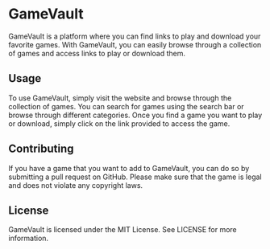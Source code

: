 <h1>GameVault</h1>
<p>GameVault is a platform where you can find links to play and download your favorite games. With GameVault, you can easily browse through a collection of games and access links to play or download them.</p>

<h2>Usage</h2>
<p>To use GameVault, simply visit the website and browse through the collection of games. You can search for games using the search bar or browse through different categories. Once you find a game you want to play or download, simply click on the link provided to access the game.</p>

<h2>Contributing</h2>
<p>If you have a game that you want to add to GameVault, you can do so by submitting a pull request on GitHub. Please make sure that the game is legal and does not violate any copyright laws.</p>

<h2>License</h2>
<p>GameVault is licensed under the MIT License. See LICENSE for more information.</p>
